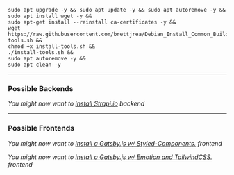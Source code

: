 
```
sudo apt upgrade -y && sudo apt update -y && sudo apt autoremove -y &&
sudo apt install wget -y &&
sudo apt-get install --reinstall ca-certificates -y &&
wget https://raw.githubusercontent.com/brettjrea/Debian_Install_Common_Build_Tools/main/install-tools.sh &&
chmod +x install-tools.sh &&
./install-tools.sh &&
sudo apt autoremove -y &&
sudo apt clean -y
```

---

### Possible Backends
*You might now want to [install Strapi.io](https://github.com/brettjrea/Debian_Strapi_Backend_API) backend*

---

### Possible Frontends

*You might now want to [install a Gatsby.js w/ Styled-Components.](https://github.com/brettjrea/Gatsby_Typescript_Styled_Components) frontend*

*You might now want to [install a Gatsby.js w/ Emotion and TailwindCSS.](https://github.com/brettjrea/Gatsby_Typescript_Emotion_TailwindCSS) frontend*

